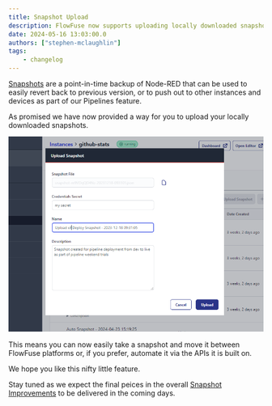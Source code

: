 ```yaml
---
title: Snapshot Upload
description: FlowFuse now supports uploading locally downloaded snapshots, facilitating easy migration between FlowFuse platforms or automation via APIs.
date: 2024-05-16 13:03:00.0
authors: ["stephen-mclaughlin"]
tags:
    - changelog
---
```


[Snapshots](/docs/user/snapshots/#snapshots) are a point-in-time backup of Node-RED
that can be used to easily revert back to previous version, or to push out to other
instances and devices as part of our Pipelines feature.

As promised we have now provided a way for you to upload your locally downloaded snapshots.

![Upload snapshot](./images/snapshot-upload.png)

This means you can now easily take a snapshot and move it between FlowFuse platforms or,
if you prefer, automate it via the APIs it is built on.

We hope you like this nifty little feature. 

Stay tuned as we expect the final peices in the overall [Snapshot Improvements](/changelog/2024/05/snapshot-improvements)
to be delivered in the coming days.
